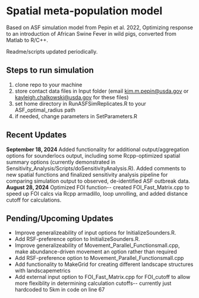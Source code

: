 # Spatial meta-population model   

Based on ASF simulation model from Pepin et al. 2022, Optimizing response to an introduction of African Swine Fever in wild pigs, converted from Matlab to R/C++.    

Readme/scripts updated periodically.    

## Steps to run simulation
1. clone repo to your machine
2. store contact data files in Input folder (email kim.m.pepin@usda.gov or kayleigh.chalkowski@usda.gov for these files)
3. set home directory in RunASFSimReplicates.R to your ASF_optimal_radius path
4. if needed, change parameters in SetParameters.R

## Recent Updates
**September 18, 2024** Added functionality for additional output/aggregation options for sounderlocs output, including some Rcpp-optimized spatial summary options (currently demonstrated in Sensitivity_Analysis/Scripts/doSensitivityAnalysis.R). Added comments to new spatial functions and finalized sensitivity analysis pipeline for comparing simulation output to observed, de-identified ASF outbreak data.    
**August 28, 2024** Optimized FOI function-- created FOI_Fast_Matrix.cpp to speed up FOI calcs via Rcpp armadillo, loop unrolling, and added distance cutoff for calculations.

## Pending/Upcoming Updates
* Improve generalizeability of input options for InitializeSounders.R.   
* Add RSF-preference option to InitializeSounders.R.   
* Improve generalizeability of Movement_Parallel_Functionsmall.cpp, make abundance-driven movement an option rather than required
* Add RSF-preference option to Movement_Parallel_Functionsmall.cpp
* Add functionality to MakeGrid for creating different landscape structures with landscapemetrics
* Add external input option to FOI_Fast_Matrix.cpp for FOI_cutoff to allow more flexiblity in determining calculation cutoffs-- currently just hardcoded to 5km in code on line 67





